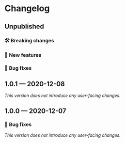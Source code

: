 # Changelog

## Unpublished

### 🛠 Breaking changes

### 🎉 New features

### 🐛 Bug fixes

## 1.0.1 — 2020-12-08

_This version does not introduce any user-facing changes._

## 1.0.0 — 2020-12-07

### 🐛 Bug fixes

_This version does not introduce any user-facing changes._
